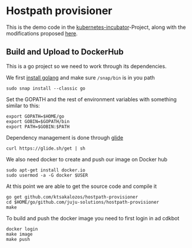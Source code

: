 # Hostpath provisioner
This is the demo code in the [kubernetes-incubator](https://github.com/kubernetes-incubator/external-storage/tree/master/docs/demo/hostpath-provisioner)-Project,
along with the modifications proposed [here](https://github.com/MaZderMind/hostpath-provisioner).

## Build and Upload to DockerHub
This is a go project so we need to work through its dependencies.

We first [install golang](https://github.com/golang/go/wiki/Ubuntu)
and make sure `/snap/bin` is in you path 


```
sudo snap install --classic go
```

Set the GOPATH and the rest of environment variables with something similar to this:

```
export GOPATH=$HOME/go
export GOBIN=$GOPATH/bin
export PATH=$GOBIN:$PATH
```

Dependency management is done through [glide](https://github.com/Masterminds/glide)

```
curl https://glide.sh/get | sh
```

We also need docker to create and push our image on Docker hub

```
sudo apt-get install docker.io
sudo usermod -a -G docker $USER
```

At this point we are able to get the source code and compile it
```
go get github.com/ktsakalozos/hostpath-provisioner
cd $HOME/go/github.com/juju-solutions/hostpath-provisioner
make
```

To build and push the docker image you need to first login in ad cdkbot
```
docker login
make image
make push
```

